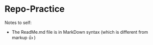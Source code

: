 Repo-Practice
=============

Notes to self:
- The ReadMe.md file is in MarkDown syntax (which is different from markup :+1: )

